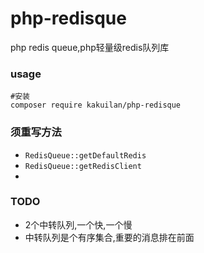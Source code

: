 # php-redisque
php redis queue,php轻量级redis队列库

### usage
```shell script
#安装
composer require kakuilan/php-redisque

```

### 须重写方法
- `RedisQueue::getDefaultRedis`
- `RedisQueue::getRedisClient`
- 

### TODO
- 2个中转队列,一个快,一个慢
- 中转队列是个有序集合,重要的消息排在前面
